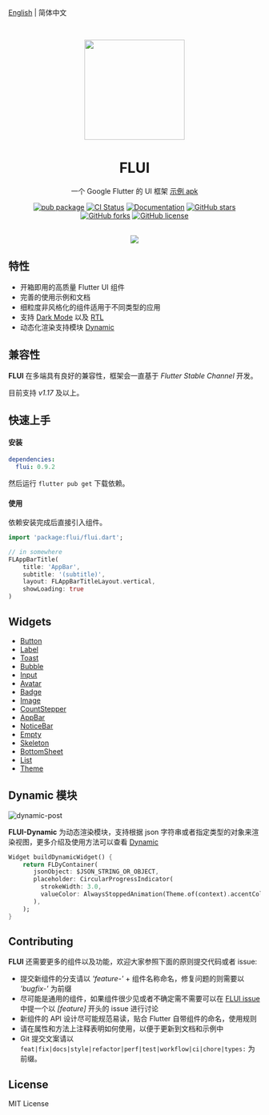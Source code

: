 [English](https://github.com/datoit/datoui/blob/master/README.md) | 简体中文

<br />
<p align="center">
    <a href="https://flui.xin">
        <img width="200" src="https://abtfun.oss-cn-beijing.aliyuncs.com/img/2019-12-18-Artboard.png">
    </a>
</p>

<h1 align="center">FLUI</h1>

<div align="center">

<p>一个 Google Flutter 的 UI 框架 <a href="https://github.com/Rannie/Rannie.github.io/raw/master/app-release-0-9-2.apk">示例 apk</a></p>

[![pub package](https://img.shields.io/pub/v/flui.svg)](https://pub.dev/packages/flui)
[![CI Status](https://github.com/rannie/flui/workflows/test/badge.svg)](https://github.com/Rannie/flui/actions)
[![Documentation](https://img.shields.io/badge/read_the-docs-2196f3.svg)](https://flui.datoit.com/en/widgets/button.html)
[![GitHub stars](https://img.shields.io/github/stars/Rannie/flui)](https://github.com/Rannie/flui/stargazers)
[![GitHub forks](https://img.shields.io/github/forks/Rannie/flui.svg)](https://github.com/Rannie/flui)
[![GitHub license](https://img.shields.io/github/license/Rannie/flui.svg)](https://github.com/Rannie/flui/blob/master/LICENSE)

<br/>
<img src="http://abtfun.oss-cn-beijing.aliyuncs.com/img/2019-12-18-overview-2.png" />

</div>

## 特性

* 开箱即用的高质量 Flutter UI 组件
* 完善的使用示例和文档
* 细粒度非风格化的组件适用于不同类型的应用
* 支持 [Dark Mode](https://abtfun.oss-cn-beijing.aliyuncs.com/img/2019-12-27-dark_shots.png) 以及 [RTL](https://abtfun.oss-cn-beijing.aliyuncs.com/img/2019-12-27-rtl_shots.png)
* 动态化渲染支持模块 [Dynamic](https://flui.datoit.com/dynamic.html)

## 兼容性

**FLUI** 在多端具有良好的兼容性，框架会一直基于 *Flutter Stable Channel* 开发。

目前支持 *v1.17* 及以上。


## 快速上手

#### 安装

```yaml
dependencies:
  flui: 0.9.2
```

然后运行 `flutter pub get` 下载依赖。

#### 使用

依赖安装完成后直接引入组件。

```dart
import 'package:flui/flui.dart';

// in somewhere
FLAppBarTitle(
    title: 'AppBar',
    subtitle: '(subtitle)',
    layout: FLAppBarTitleLayout.vertical,
    showLoading: true
)

```

## Widgets

- [Button](https://flui.datoit.com/widgets/button.html)
- [Label](https://flui.datoit.com/widgets/label.html)
- [Toast](https://flui.datoit.com/widgets/toast.html)
- [Bubble](https://flui.datoit.com/widgets/bubble.html)
- [Input](https://flui.datoit.com/widgets/input.html)
- [Avatar](https://flui.datoit.com/widgets/avatar.html)
- [Badge](https://flui.datoit.com/widgets/badge.html)
- [Image](https://flui.datoit.com/widgets/image.html)
- [CountStepper](https://flui.datoit.com/widgets/counter.html)
- [AppBar](https://flui.datoit.com/widgets/appbar.html)
- [NoticeBar](https://flui.datoit.com/widgets/notice-bar.html)
- [Empty](https://flui.datoit.com/widgets/empty.html)
- [Skeleton](https://flui.datoit.com/widgets/skeleton.html)
- [BottomSheet](https://flui.datoit.com/widgets/bottom-sheet.html)
- [List](https://flui.datoit.com/widgets/list.html)
- [Theme](https://flui.datoit.com/widgets/theme.html)

## Dynamic 模块

![dynamic-post](https://abtfun.oss-cn-beijing.aliyuncs.com/img/2020-03-11-dynamic-poster-1.png)

**FLUI-Dynamic** 为动态渲染模块，支持根据 json 字符串或者指定类型的对象来渲染视图，更多介绍及使用方法可以查看 [Dynamic](https://flui.datoit.com/dynamic.html)

``` dart
Widget buildDynamicWidget() {
    return FLDyContainer(
       jsonObject: $JSON_STRING_OR_OBJECT,
       placeholder: CircularProgressIndicator(
         strokeWidth: 3.0,
         valueColor: AlwaysStoppedAnimation(Theme.of(context).accentColor),
       ),
    );
}
```

## Contributing

**FLUI** 还需要更多的组件以及功能，欢迎大家参照下面的原则提交代码或者 issue:

* 提交新组件的分支请以 *'feature-'* + 组件名称命名，修复问题的则需要以 *'bugfix-'* 为前缀
* 尽可能是通用的组件，如果组件很少见或者不确定需不需要可以在 [FLUI issue](https://github.com/Rannie/flui/issues) 中提一个以 *\[feature\]* 开头的 issue 进行讨论
* 新组件的 API 设计尽可能规范易读，贴合 Flutter 自带组件的命名，使用规则
* 请在属性和方法上注释表明如何使用，以便于更新到文档和示例中
* Git 提交文案请以 `feat|fix|docs|style|refactor|perf|test|workflow|ci|chore|types:` 为前缀。

## License

MIT License
